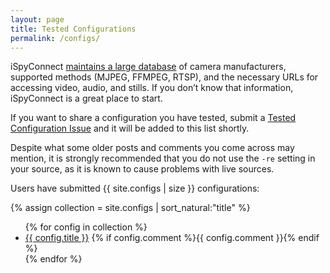 ```yaml
---
layout: page
title: Tested Configurations
permalink: /configs/
---
```

iSpyConnect [maintains a large database](https://www.ispyconnect.com/sources.aspx) of camera manufacturers, supported methods (MJPEG, FFMPEG, RTSP), and the necessary URLs for accessing video, audio, and stills. If you don’t know that information, iSpyConnect is a great place to start.

If you want to share a configuration you have tested, submit a [Tested Configuration Issue](https://github.com/Sunoo/homebridge-camera-ffmpeg/issues/new?assignees=&labels=tested+config&template=tested_config.md) and it will be added to this list shortly.

Despite what some older posts and comments you come across may mention, it is strongly recommended that you do not use the `-re` setting in your source, as it is known to cause problems with live sources.

Users have submitted {{ site.configs | size }} configurations:

{% assign collection = site.configs | sort_natural:"title" %}
<ul>
{% for config in collection %}
  <li>
    <a href="{{ site.baseurl }}{{ config.url }}">{{ config.title }}</a>
    {% if config.comment %}<p class="post-meta" style="display: inline">{{ config.comment }}</p>{% endif %}
  </li>
{% endfor %}
</ul>
